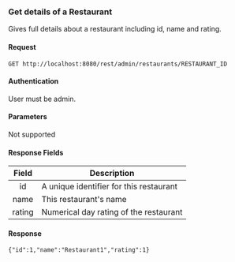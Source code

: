 ### Get details of a Restaurant
Gives full details about a restaurant including id, name and rating.

#### Request
`GET http://localhost:8080/rest/admin/restaurants/RESTAURANT_ID`

#### Authentication
User must be admin.

#### Parameters
Not supported

#### Response Fields
| Field  | Description                             |
|:------:|-----------------------------------------|
|  id    | A unique identifier for this restaurant |
|  name  | This restaurant's name                  |
| rating | Numerical day rating of the restaurant  |

#### Response
```{"id":1,"name":"Restaurant1","rating":1}```
